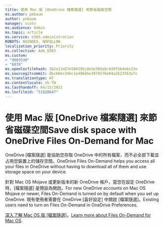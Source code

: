 ```yaml
---
title: 使用 Mac 版 [OneDrive 檔案隨選] 來節省磁碟空間
ms.author: pebaum
author: pebaum
manager: scotv
ms.audience: Admin
ms.topic: article
ms.service: o365-administration
ROBOTS: NOINDEX, NOFOLLOW
localization_priority: Priority
ms.collection: Adm_O365
ms.custom:
- "9003530"
- "6878"
ms.openlocfilehash: 3b2e13a57e5b0195c8e2e38dabc439f5b4e8c23e
ms.sourcegitcommit: 8bc60ec34bc1e40685e3976576e04a2623f63a7c
ms.translationtype: HT
ms.contentlocale: zh-TW
ms.lasthandoff: 04/15/2021
ms.locfileid: "51828647"
---
```

# <a name="save-disk-space-with-onedrive-files-on-demand-for-mac"></a><span data-ttu-id="9bdd5-102">使用 Mac 版 [OneDrive 檔案隨選] 來節省磁碟空間</span><span class="sxs-lookup"><span data-stu-id="9bdd5-102">Save disk space with OneDrive Files On-Demand for Mac</span></span>

<span data-ttu-id="9bdd5-103">OneDrive [檔案隨選] 能協助您存取 OneDrive 中的所有檔案，而不必全部下載並占用您裝置上的儲存空間。</span><span class="sxs-lookup"><span data-stu-id="9bdd5-103">OneDrive Files On-Demand helps you access all your files in OneDrive without having to download all of them and use storage space on your device.</span></span>  

<span data-ttu-id="9bdd5-104">針對 Mac OS Mojave 或更新版本的新 OneDrive 帳戶，當您在設定 OneDrive 時，[檔案隨選] 是預設為開啟。</span><span class="sxs-lookup"><span data-stu-id="9bdd5-104">For new OneDrive accounts on Mac OS Mojave or newer, Files On-Demand is turned on by default when you set up OneDrive.</span></span> <span data-ttu-id="9bdd5-105">現有使用者需要在 OneDrive [喜好設定] 中開啟 [檔案隨選]。</span><span class="sxs-lookup"><span data-stu-id="9bdd5-105">Existing users need to turn on Files On-Demand in OneDrive Preferences.</span></span>  

<span data-ttu-id="9bdd5-106">[深入了解 Mac OS 版 [檔案隨選]](https://support.microsoft.com/office/529f6d53-e572-4922-a585-e7a318c135f0)。</span><span class="sxs-lookup"><span data-stu-id="9bdd5-106">[Learn more about Files On-Demand for Mac OS](https://support.microsoft.com/office/529f6d53-e572-4922-a585-e7a318c135f0).</span></span>
